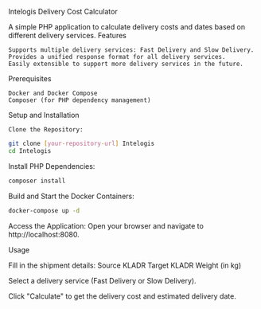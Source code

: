 Intelogis Delivery Cost Calculator

A simple PHP application to calculate delivery costs and dates based on different delivery services.
Features

    Supports multiple delivery services: Fast Delivery and Slow Delivery.
    Provides a unified response format for all delivery services.
    Easily extensible to support more delivery services in the future.

Prerequisites

    Docker and Docker Compose
    Composer (for PHP dependency management)

Setup and Installation

    Clone the Repository:

```bash
git clone [your-repository-url] Intelogis
cd Intelogis
```

Install PHP Dependencies:

```bash
composer install
```

Build and Start the Docker Containers:

```bash
docker-compose up -d
```
Access the Application:
    Open your browser and navigate to http://localhost:8080.

Usage

Fill in the shipment details:
    Source KLADR
    Target KLADR
    Weight (in kg)

Select a delivery service (Fast Delivery or Slow Delivery).

Click "Calculate" to get the delivery cost and estimated delivery date.